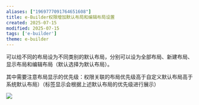 ```yaml
---
aliases: ["1969777091764651608"]
title: e-Builder权限增加默认布局和编辑布局设置
created: 2025-07-15
modified: 2025-07-15
tags: ['e-builder']
theme: e-builder
---
```


可以给不同的布局设为不同类别的默认布局，分别可以设为全部布局、新建布局、显示布局和编辑布局（默认选择为默认布局）。

其中需要注意布局显示的优先级：权限关联的布局优先级高于自定义默认布局高于系统默认布局）（标签显示会根据上述默认布局的优先级进行展示）

![](f767ab7881109d9427d7b2e9693b3540.jpg)